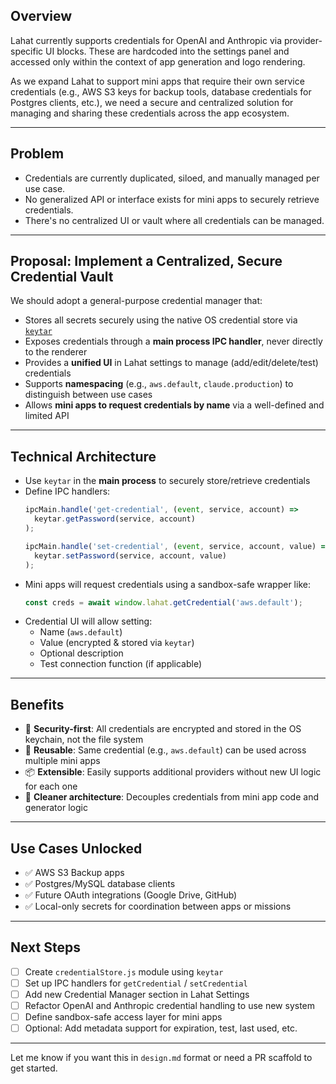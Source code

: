 ## Overview

Lahat currently supports credentials for OpenAI and Anthropic via provider-specific UI blocks. These are hardcoded into the settings panel and accessed only within the context of app generation and logo rendering.

As we expand Lahat to support mini apps that require their own service credentials (e.g., AWS S3 keys for backup tools, database credentials for Postgres clients, etc.), we need a secure and centralized solution for managing and sharing these credentials across the app ecosystem.

---

## Problem

- Credentials are currently duplicated, siloed, and manually managed per use case.
- No generalized API or interface exists for mini apps to securely retrieve credentials.
- There's no centralized UI or vault where all credentials can be managed.

---

## Proposal: Implement a Centralized, Secure Credential Vault

We should adopt a general-purpose credential manager that:

- Stores all secrets securely using the native OS credential store via [`keytar`](https://github.com/atom/node-keytar)
- Exposes credentials through a **main process IPC handler**, never directly to the renderer
- Provides a **unified UI** in Lahat settings to manage (add/edit/delete/test) credentials
- Supports **namespacing** (e.g., `aws.default`, `claude.production`) to distinguish between use cases
- Allows **mini apps to request credentials by name** via a well-defined and limited API

---

## Technical Architecture

- Use `keytar` in the **main process** to securely store/retrieve credentials
- Define IPC handlers:
  ```js
  ipcMain.handle('get-credential', (event, service, account) =>
    keytar.getPassword(service, account)
  );

  ipcMain.handle('set-credential', (event, service, account, value) =>
    keytar.setPassword(service, account, value)
  );
  ```
- Mini apps will request credentials using a sandbox-safe wrapper like:
  ```js
  const creds = await window.lahat.getCredential('aws.default');
  ```
- Credential UI will allow setting:
  - Name (`aws.default`)
  - Value (encrypted & stored via `keytar`)
  - Optional description
  - Test connection function (if applicable)

---

## Benefits

- 🔐 **Security-first**: All credentials are encrypted and stored in the OS keychain, not the file system  
- 🔁 **Reusable**: Same credential (e.g., `aws.default`) can be used across multiple mini apps  
- 📦 **Extensible**: Easily supports additional providers without new UI logic for each one  
- 🧼 **Cleaner architecture**: Decouples credentials from mini app code and generator logic  

---

## Use Cases Unlocked

- ✅ AWS S3 Backup apps  
- ✅ Postgres/MySQL database clients  
- ✅ Future OAuth integrations (Google Drive, GitHub)  
- ✅ Local-only secrets for coordination between apps or missions  

---

## Next Steps

- [ ] Create `credentialStore.js` module using `keytar`
- [ ] Set up IPC handlers for `getCredential` / `setCredential`
- [ ] Add new Credential Manager section in Lahat Settings
- [ ] Refactor OpenAI and Anthropic credential handling to use new system
- [ ] Define sandbox-safe access layer for mini apps
- [ ] Optional: Add metadata support for expiration, test, last used, etc.

---

Let me know if you want this in `design.md` format or need a PR scaffold to get started.
